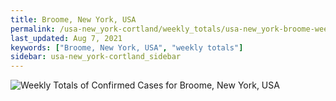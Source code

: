 ```yaml
---
title: Broome, New York, USA
permalink: /usa-new_york-cortland/weekly_totals/usa-new_york-broome-weekly_totals.html
last_updated: Aug 7, 2021
keywords: ["Broome, New York, USA", "weekly totals"]
sidebar: usa-new_york-cortland_sidebar
---
```


![Weekly Totals of Confirmed Cases for Broome, New York, USA](/covid_tracker/images/graphs/usa-new_york-broome-weekly_totals_graph.png)
